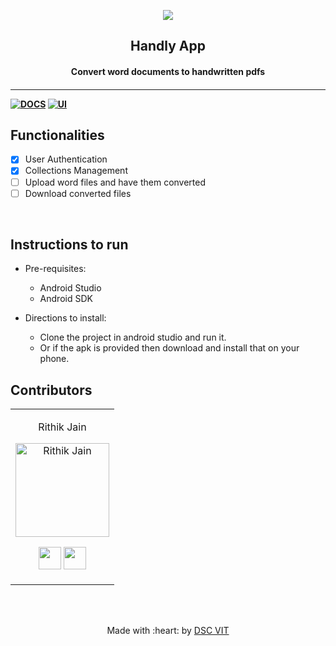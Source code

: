 <p align="center">
<a href="https://dscvit.com">
	<img src="https://user-images.githubusercontent.com/30529572/72455010-fb38d400-37e7-11ea-9c1e-8cdeb5f5906e.png" />
</a>
	<h2 align="center"> Handly App </h2>
	<h4 align="center"> Convert word documents to handwritten pdfs <h4>
</p>

---
[![DOCS](https://img.shields.io/badge/Documentation-see%20docs-green?style=flat-square&logo=appveyor)](https://documenter.getpostman.com/view/8653133/Szt5equ3?version=latest) 
  [![UI ](https://img.shields.io/badge/User%20Interface-Link%20to%20UI-orange?style=flat-square&logo=appveyor)](INSERT_UI_LINK_HERE)


## Functionalities
- [x]  User Authentication
- [x]  Collections Management
- [ ]  Upload word files and have them converted
- [ ]  Download converted files

<br>


## Instructions to run

* Pre-requisites:
	-  Android Studio
	-  Android SDK

* Directions to install: 
	-  Clone the project in android studio and run it.
	-  Or if the apk is provided then download and install that on your phone.

## Contributors

<table>
<tr align="center">


<td>

Rithik Jain

<p align="center">
<img src = "https://dscvit.com/images/dsc-logo-square.svg" width="150" height="150" alt="Rithik Jain">
</p>
<p align="center">
<a href = "https://github.com/rithikjain"><img src = "http://www.iconninja.com/files/241/825/211/round-collaboration-social-github-code-circle-network-icon.svg" width="36" height = "36"/></a>
<a href = "www.linkedin.com/in/rithik-jain-710b3a199">
<img src = "http://www.iconninja.com/files/863/607/751/network-linkedin-social-connection-circular-circle-media-icon.svg" width="36" height="36"/>
</a>
</p>
</td>
</tr>
  </table>

<br>
<br>

<p align="center">
	Made with :heart: by <a href="https://dscvit.com">DSC VIT</a>
</p>

